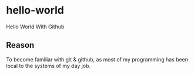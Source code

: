 # hello-world
Hello World With Github

## Reason
To become familiar with git & github, as most of my programming has been local to the systems of my day job.
